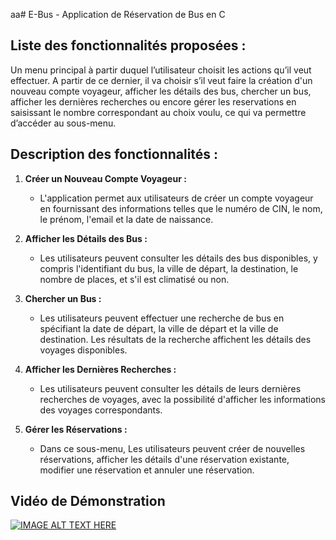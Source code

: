 aa# E-Bus - Application de Réservation de Bus en C

## Liste des fonctionnalités proposées :

Un menu principal à partir duquel l’utilisateur choisit les actions qu’il veut effectuer. A partir de ce dernier, il va choisir s’il veut faire la création d'un nouveau compte voyageur, afficher les détails des bus, chercher un bus, afficher les dernières recherches ou encore gérer les reservations en saisissant le nombre correspondant au choix voulu, ce qui va permettre d’accéder au sous-menu.

## Description des fonctionnalités :

1. **Créer un Nouveau Compte Voyageur :**
   - L'application permet aux utilisateurs de créer un compte voyageur en fournissant des informations telles que le numéro de CIN, le nom, le prénom, l'email et la date de naissance.

2. **Afficher les Détails des Bus :**
   - Les utilisateurs peuvent consulter les détails des bus disponibles, y compris l'identifiant du bus, la ville de départ, la destination, le nombre de places, et s'il est climatisé ou    non.

3. **Chercher un Bus :**
   - Les utilisateurs peuvent effectuer une recherche de bus en spécifiant la date de départ, la ville de départ et la ville de destination. Les résultats de la recherche affichent les détails des voyages disponibles.

4. **Afficher les Dernières Recherches :**
   - Les utilisateurs peuvent consulter les détails de leurs dernières recherches de voyages, avec la possibilité d'afficher les informations des voyages correspondants.

5. **Gérer les Réservations :**
   - Dans ce sous-menu, Les utilisateurs peuvent créer de nouvelles réservations, afficher les détails d'une réservation existante, modifier une réservation et annuler une réservation.

## Vidéo de Démonstration
[![IMAGE ALT TEXT HERE](https://img.youtube.com/vi/W8dRNhAfIjY/0.jpg)](https://www.youtube.com/watch?v=W8dRNhAfIjY)

